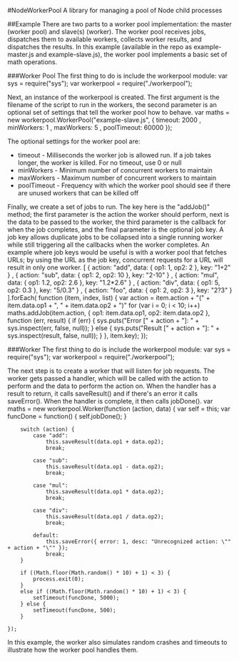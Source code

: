 #NodeWorkerPool
A library for managing a pool of Node child processes

##Example
There are two parts to a worker pool implementation: the master (worker pool) and slave(s) (worker). The worker pool receives jobs, dispatches them to available workers, collects worker results, and dispatches the results.
In this example (available in the repo as example-master.js and example-slave.js), the worker pool implements a basic set of math operations.

###Worker Pool
The first thing to do is include the workerpool module:
	var sys = require("sys");
	var workerpool = require("./workerpool");
	
Next, an instance of the workerpool is created. The first argument is the filename of the script to run in the workers, the second parameter is an optional set of settings that tell the worker pool how to behave.
	var maths = new workerpool.WorkerPool("example-slave.js", {
			  timeout: 2000
			, minWorkers: 1
			, maxWorkers: 5
			, poolTimeout: 60000
		});

The optional settings for the worker pool are:
* timeout - Milliseconds the worker job is allowed run. If a job takes longer, the worker is killed. For no timeout, use 0 or null
* minWorkers - Minimum number of concurrent workers to maintain
* maxWorkers - Maximum number of concurrent workers to maintain
* poolTimeout - Frequency with which the worker pool should see if there are unused workers that can be killed off

Finally, we create a set of jobs to run. The key here is the "addJob()" method; the first parameter is the action the worker should perform, next is the data to be passed to the worker, the third parameter is the callback for when the job completes, and the final parameter is the optional job key. A job key allows duplicate jobs to be collapsed into a single running worker while still triggering all the callbacks when the worker completes. An example where job keys would be useful is with a worker pool that fetches URLs; by using the URL as the job key, concurrent requests for a URL will result in only one worker.
	[
		  { action: "add", data: { op1: 1, op2: 2 }, key: "1+2" }
		, { action: "sub", data: { op1: 2, op2: 10 }, key: "2-10" }
		, { action: "mul", data: { op1: 1.2, op2: 2.6 }, key: "1.2*2.6" }
		, { action: "div", data: { op1: 5, op2: 0.3 }, key: "5/0.3" }
		, { action: "foo", data: { op1: 2, op2: 3 }, key: "2?3" }
	].forEach( function (item, index, list) {
		var action = item.action + "(" + item.data.op1 + ", " + item.data.op2 + ")"
		for (var i = 0; i < 10; i++)
			maths.addJob(item.action, { op1: item.data.op1, op2: item.data.op2 }, function (err, result) {
				if (err) {
					sys.puts("Error [" + action + "]: " + sys.inspect(err, false, null));
				} else {
					sys.puts("Result [" + action + "]: " + sys.inspect(result, false, null));
				}
			}, item.key);
	});

###Worker
The first thing to do is include the workerpool module:
	var sys = require("sys");
	var workerpool = require("./workerpool");

The next step is to create a worker that will listen for job requests. The worker gets passed a handler, which will be called with the action to perform and the data to perform the action on. When the handler has a result to return, it calls saveResult() and if there's an error it calls saveError(). When the handler is complete, it then calls jobDone().
	var maths = new workerpool.Worker(function (action, data) {
		var self = this;
		var funcDone = function() {
			self.jobDone();
		}
	
		switch (action) {
			case "add":
				this.saveResult(data.op1 + data.op2);
				break;
	
			case "sub":
				this.saveResult(data.op1 - data.op2);
				break;
	
			case "mul":
				this.saveResult(data.op1 * data.op2);
				break;
	
			case "div":
				this.saveResult(data.op1 / data.op2);
				break;
	
			default:
				this.saveError({ error: 1, desc: "Unrecognized action: \"" + action + "\"" });
				break;
		}
	
		if ((Math.floor(Math.random() * 10) + 1) < 3) {
			process.exit(0);
		}
		else if ((Math.floor(Math.random() * 10) + 1) < 3) {
			setTimeout(funcDone, 5000);
		} else {
			setTimeout(funcDone, 500);
		}
	
	});

In this example, the worker also simulates random crashes and timeouts to illustrate how the worker pool handles them.
